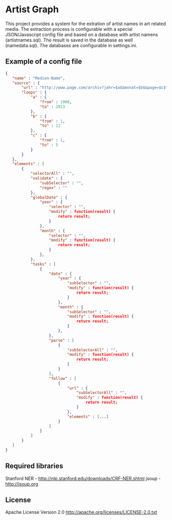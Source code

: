 Artist Graph
============

This project provides a system for the extration of artist names in art related media.
The extraction process is configurable with a special JSON/Javascript config file and based on a database with artist namens (artistnames.sql).
The result is saved in the database as well (namedata.sql).
The databases are configurable in settings.ini.


Example of a config file
------------------------

 ```json
{
    "name" : "Medien-Name",
    "source" : {
        "url" : "http://www.page.com/archiv?jahr=$a$&monat=$b$&page=$c$",
        "loops" : {
            "a" : {
                "from" : 1900,
                "to" : 2013
            },
            "b" : {
                "from" : 1,
                "to" : 12
            },
            "c" : {
                "from" : 1,
                "to" : 5
            }
        }
    },
    "elements" : [
        {
            "selectorAll" : "",
            "validate" : {
                "subSelector" : "",
                "regex" : ""
            },
            "globalDate" : {
                "year" : {
                    "selector" : "",
                    "modify" : function(result) {
                        return result;
                    }
                },
                "month" : {
                    "selector" : "",
                    "modify" : function(result) {
                        return result;
                    }
                },
            },
            "tasks" : [
                {
                    "date" : {
                        "year" : {
                            "subSelector" : "",
                            "modify" : function(result) {
                                return result;
                            }
                        },
                        "month" : {
                            "subSelector" : "",
                            "modify" : function(result) {
                                return result;
                            }
                        },
                    },
                    "parse" : [
                        {
                            "subSelectorAll" : "",
                            "modify" : function(result) {
                                return result;
                            }
                        }
                    ],
                    "follow" : [
                        {
                            "url" : {
                                "subSelectorAll" : "",
                                "modify" : function(result) {
                                    return result;
                                }
                            },
                            "elements" : [...]
                        }
                    ]
                }
            ]
        }
    ]
}
 ```

Required libraries
------------------
Stanford NER - http://nlp.stanford.edu/downloads/CRF-NER.shtml
jsoup - http://jsoup.org


License
-------

Apache License Version 2.0
http://apache.org/licenses/LICENSE-2.0.txt

